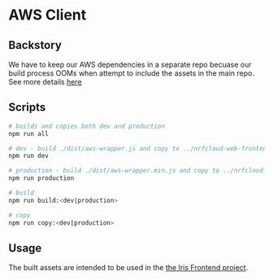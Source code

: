 # AWS Client

## Backstory
We have to keep our AWS dependencies in a separate repo becuase our build process OOMs when attempt to include the assets in the main repo. See more details [here](https://projecttools.nordicsemi.no/jira/browse/IRIS-921)

## Scripts
```sh
# builds and copies both dev and production
npm run all

# dev - build ./dist/aws-wrapper.js and copy to ../nrfcloud-web-frontend/dist/aws-wrapper.js
npm run dev

# production - build ./dist/aws-wrapper.min.js and copy to ../nrfcloud-web-frontend/dist/aws-wrapper.min.js
npm run production

# build
npm run build:<dev|production>

# copy
npm run copy:<dev|production>
```

## Usage 
The built assets are intended to be used in the [the Iris Frontend project](https://github.com/NordicPlayground/nrfcloud-web-frontend). 
